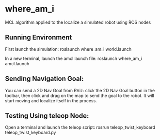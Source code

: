 # where_am_i
MCL algorithm applied to the localize a simulated robot using ROS nodes

## Running Environment
First launch the simulation:
roslaunch where_am_i world.launch

In a new terminal, launch the amcl launch file:
roslaunch where_am_i amcl.launch
 
## Sending Navigation Goal:
You can send a 2D Nav Goal from RViz: click the 2D Nav Goal button in the toolbar, then click and drag on the map to send the goal to the robot. It will start moving and localize itself in the process.

## Testing Using teleop Node:
Open a terminal and launch the teleop script:
rosrun teleop_twist_keyboard teleop_twist_keyboard.py
